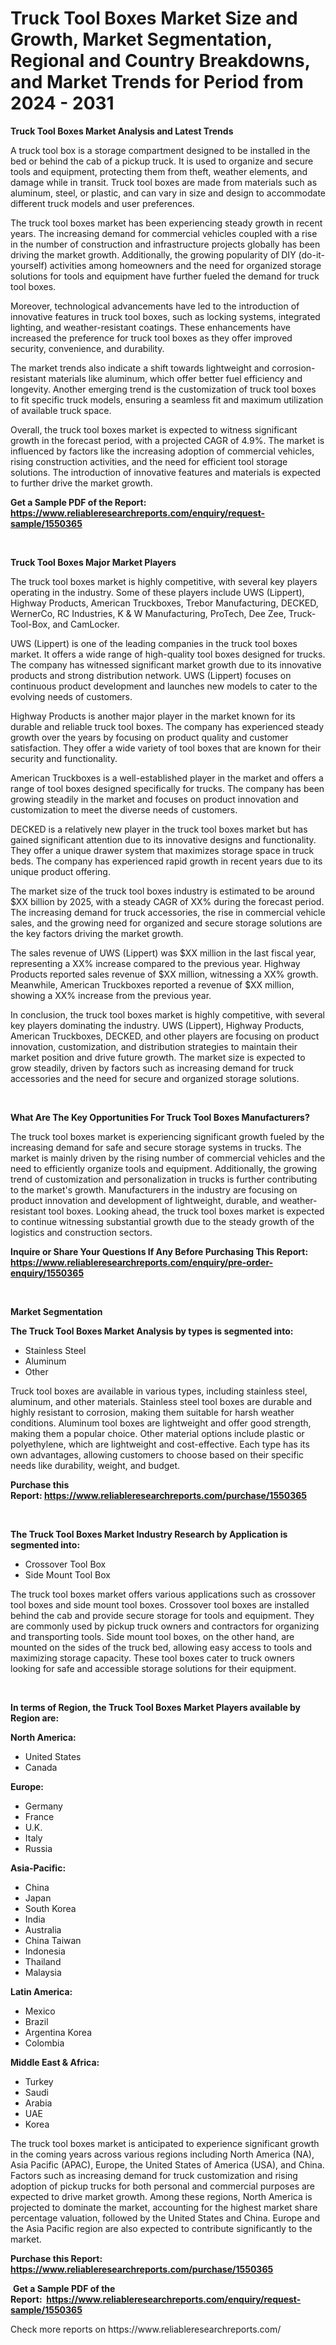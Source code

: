 <p><h1>Truck Tool Boxes Market Size and Growth, Market Segmentation, Regional and Country Breakdowns, and Market Trends for Period from 2024 -  2031</h1></p><p><strong>Truck Tool Boxes Market Analysis and Latest Trends</strong></p>
<p><p>A truck tool box is a storage compartment designed to be installed in the bed or behind the cab of a pickup truck. It is used to organize and secure tools and equipment, protecting them from theft, weather elements, and damage while in transit. Truck tool boxes are made from materials such as aluminum, steel, or plastic, and can vary in size and design to accommodate different truck models and user preferences.</p><p>The truck tool boxes market has been experiencing steady growth in recent years. The increasing demand for commercial vehicles coupled with a rise in the number of construction and infrastructure projects globally has been driving the market growth. Additionally, the growing popularity of DIY (do-it-yourself) activities among homeowners and the need for organized storage solutions for tools and equipment have further fueled the demand for truck tool boxes.</p><p>Moreover, technological advancements have led to the introduction of innovative features in truck tool boxes, such as locking systems, integrated lighting, and weather-resistant coatings. These enhancements have increased the preference for truck tool boxes as they offer improved security, convenience, and durability.</p><p>The market trends also indicate a shift towards lightweight and corrosion-resistant materials like aluminum, which offer better fuel efficiency and longevity. Another emerging trend is the customization of truck tool boxes to fit specific truck models, ensuring a seamless fit and maximum utilization of available truck space.</p><p>Overall, the truck tool boxes market is expected to witness significant growth in the forecast period, with a projected CAGR of 4.9%. The market is influenced by factors like the increasing adoption of commercial vehicles, rising construction activities, and the need for efficient tool storage solutions. The introduction of innovative features and materials is expected to further drive the market growth.</p></p>
<p><strong>Get a Sample PDF of the Report:&nbsp; <a href="https://www.reliableresearchreports.com/enquiry/request-sample/1550365">https://www.reliableresearchreports.com/enquiry/request-sample/1550365</a></strong></p>
<p>&nbsp;</p>
<p><strong>Truck Tool Boxes Major Market Players</strong></p>
<p><p>The truck tool boxes market is highly competitive, with several key players operating in the industry. Some of these players include UWS (Lippert), Highway Products, American Truckboxes, Trebor Manufacturing, DECKED, WernerCo, RC Industries, K & W Manufacturing, ProTech, Dee Zee, Truck-Tool-Box, and CamLocker.</p><p>UWS (Lippert) is one of the leading companies in the truck tool boxes market. It offers a wide range of high-quality tool boxes designed for trucks. The company has witnessed significant market growth due to its innovative products and strong distribution network. UWS (Lippert) focuses on continuous product development and launches new models to cater to the evolving needs of customers.</p><p>Highway Products is another major player in the market known for its durable and reliable truck tool boxes. The company has experienced steady growth over the years by focusing on product quality and customer satisfaction. They offer a wide variety of tool boxes that are known for their security and functionality.</p><p>American Truckboxes is a well-established player in the market and offers a range of tool boxes designed specifically for trucks. The company has been growing steadily in the market and focuses on product innovation and customization to meet the diverse needs of customers.</p><p>DECKED is a relatively new player in the truck tool boxes market but has gained significant attention due to its innovative designs and functionality. They offer a unique drawer system that maximizes storage space in truck beds. The company has experienced rapid growth in recent years due to its unique product offering.</p><p>The market size of the truck tool boxes industry is estimated to be around $XX billion by 2025, with a steady CAGR of XX% during the forecast period. The increasing demand for truck accessories, the rise in commercial vehicle sales, and the growing need for organized and secure storage solutions are the key factors driving the market growth.</p><p>The sales revenue of UWS (Lippert) was $XX million in the last fiscal year, representing a XX% increase compared to the previous year. Highway Products reported sales revenue of $XX million, witnessing a XX% growth. Meanwhile, American Truckboxes reported a revenue of $XX million, showing a XX% increase from the previous year.</p><p>In conclusion, the truck tool boxes market is highly competitive, with several key players dominating the industry. UWS (Lippert), Highway Products, American Truckboxes, DECKED, and other players are focusing on product innovation, customization, and distribution strategies to maintain their market position and drive future growth. The market size is expected to grow steadily, driven by factors such as increasing demand for truck accessories and the need for secure and organized storage solutions.</p></p>
<p>&nbsp;</p>
<p><strong>What Are The Key Opportunities For Truck Tool Boxes Manufacturers?</strong></p>
<p><p>The truck tool boxes market is experiencing significant growth fueled by the increasing demand for safe and secure storage systems in trucks. The market is mainly driven by the rising number of commercial vehicles and the need to efficiently organize tools and equipment. Additionally, the growing trend of customization and personalization in trucks is further contributing to the market's growth. Manufacturers in the industry are focusing on product innovation and development of lightweight, durable, and weather-resistant tool boxes. Looking ahead, the truck tool boxes market is expected to continue witnessing substantial growth due to the steady growth of the logistics and construction sectors.</p></p>
<p><strong>Inquire or Share Your Questions If Any Before Purchasing This Report: <a href="https://www.reliableresearchreports.com/enquiry/pre-order-enquiry/1550365">https://www.reliableresearchreports.com/enquiry/pre-order-enquiry/1550365</a></strong></p>
<p>&nbsp;</p>
<p><strong>Market Segmentation</strong></p>
<p><strong>The Truck Tool Boxes Market Analysis by types is segmented into:</strong></p>
<p><ul><li>Stainless Steel</li><li>Aluminum</li><li>Other</li></ul></p>
<p><p>Truck tool boxes are available in various types, including stainless steel, aluminum, and other materials. Stainless steel tool boxes are durable and highly resistant to corrosion, making them suitable for harsh weather conditions. Aluminum tool boxes are lightweight and offer good strength, making them a popular choice. Other material options include plastic or polyethylene, which are lightweight and cost-effective. Each type has its own advantages, allowing customers to choose based on their specific needs like durability, weight, and budget.</p></p>
<p><strong>Purchase this Report:&nbsp;<a href="https://www.reliableresearchreports.com/purchase/1550365">https://www.reliableresearchreports.com/purchase/1550365</a></strong></p>
<p>&nbsp;</p>
<p><strong>The Truck Tool Boxes Market Industry Research by Application is segmented into:</strong></p>
<p><ul><li>Crossover Tool Box</li><li>Side Mount Tool Box</li></ul></p>
<p><p>The truck tool boxes market offers various applications such as crossover tool boxes and side mount tool boxes. Crossover tool boxes are installed behind the cab and provide secure storage for tools and equipment. They are commonly used by pickup truck owners and contractors for organizing and transporting tools. Side mount tool boxes, on the other hand, are mounted on the sides of the truck bed, allowing easy access to tools and maximizing storage capacity. These tool boxes cater to truck owners looking for safe and accessible storage solutions for their equipment.</p></p>
<p>&nbsp;</p>
<p><strong>In terms of Region, the Truck Tool Boxes Market Players available by Region are:</strong></p>
<p>
    <p> <strong> North America: </strong>
        <ul>
            <li>United States</li>
            <li>Canada</li>
        </ul>
        </p> 
    <p> <strong> Europe: </strong>
        <ul>
            <li>Germany</li>
            <li>France</li>
            <li>U.K.</li>
            <li>Italy</li>
            <li>Russia</li>
        </ul>
        </p> 
    <p> <strong> Asia-Pacific: </strong>
        <ul>
            <li>China</li>
            <li>Japan</li>
            <li>South Korea</li>
            <li>India</li>
            <li>Australia</li>
            <li>China Taiwan</li>
            <li>Indonesia</li>
            <li>Thailand</li>
            <li>Malaysia</li>
        </ul>
        </p> 
    <p> <strong> Latin America: </strong>
        <ul>
            <li>Mexico</li>
            <li>Brazil</li>
            <li>Argentina Korea</li>
            <li>Colombia</li>
        </ul>
        </p> 
    <p> <strong> Middle East & Africa: </strong>
        <ul>
            <li>Turkey</li>
            <li>Saudi</li>
            <li>Arabia</li>
            <li>UAE</li>
            <li>Korea</li>
        </ul>
    </p>
    </p>
<p><p>The truck tool boxes market is anticipated to experience significant growth in the coming years across various regions including North America (NA), Asia Pacific (APAC), Europe, the United States of America (USA), and China. Factors such as increasing demand for truck customization and rising adoption of pickup trucks for both personal and commercial purposes are expected to drive market growth. Among these regions, North America is projected to dominate the market, accounting for the highest market share percentage valuation, followed by the United States and China. Europe and the Asia Pacific region are also expected to contribute significantly to the market.</p></p>
<p><strong>Purchase this Report: <a href="https://www.reliableresearchreports.com/purchase/1550365">https://www.reliableresearchreports.com/purchase/1550365</a></strong></p>
<p>&nbsp;<strong>Get a Sample PDF of the Report:&nbsp;&nbsp;<a href="https://www.reliableresearchreports.com/enquiry/request-sample/1550365">https://www.reliableresearchreports.com/enquiry/request-sample/1550365</a></strong></p>
<p><strong></strong></p>
<p>Check more reports on https://www.reliableresearchreports.com/</p>